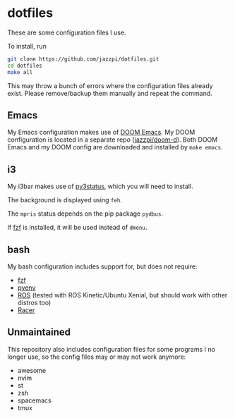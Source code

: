 # dotfiles

These are some configuration files I use.

To install, run

```bash
git clone https://github.com/jazzpi/dotfiles.git
cd dotfiles
make all
```

This may throw a bunch of errors where the configuration files already exist.
Please remove/backup them manually and repeat the command.

## Emacs

My Emacs configuration makes use of [DOOM
Emacs](https://github.com/hlissner/doom-emacs). My DOOM configuration is located
in a separate repo ([jazzpi/doom-d](https://github.com/jazzpi/doom-d)). Both
DOOM Emacs and my DOOM config are downloaded and installed by `make emacs`.

## i3

My i3bar makes use of [py3status](https://py3status.readthedocs.io/en/latest/),
which you will need to install.

The background is displayed using `feh`.

The `mpris` status depends on the pip package `pydbus`.

If [fzf](https://github.com/junegunn/fzf) is installed, it will be used instead
of `dmenu`.

## bash

My bash configuration includes support for, but does not require:

- [fzf](https://github.com/junegunn/fzf)
- [pyenv](https://github.com/pyenv/pyenv)
- [ROS](https://wiki.ros.org/) (tested with ROS Kinetic/Ubuntu Xenial, but
  should work with other distros too)
- [Racer](https://github.com/racer-rust/racer)

## Unmaintained

This repository also includes configuration files for some programs I no longer
use, so the config files may or may not work anymore:

- awesome
- nvim
- st
- zsh
- spacemacs
- tmux
